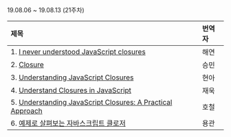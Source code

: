 19.08.06 ~ 19.08.13 (21주차)

|     제목     |    번역자    |
| :---------- | :--------- |
| 1. [I never understood JavaScript closures](https://medium.com/dailyjs/i-never-understood-javascript-closures-9663703368e8) | 해연 |
| 2. [Closure](https://javascript.info/closure) | 승민 |
| 3. [Understanding JavaScript Closures](https://github.com/Lee-hyuna/33-js-concepts-kr/wiki/%ED%81%B4%EB%A1%9C%EC%A0%80-%EC%9D%B4%ED%95%B4%ED%95%98%EA%B8%B0) | 현아 |
| 4. [Understand Closures in JavaScript](https://codeburst.io/understand-closures-in-javascript-d07852fa51e7) | 재욱 |
| 5. [Understanding JavaScript Closures: A Practical Approach](https://scotch.io/tutorials/understanding-javascript-closures-a-practical-approach) | 호철 |
| 6. [예제로 살펴보는 자바스크립트 클로저](https://github.com/Lee-hyuna/33-js-concepts-kr/wiki/javascript-closures-by-example) | 용관 |
